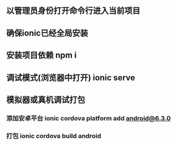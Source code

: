 ## 以管理员身份打开命令行进入当前项目
## 确保ionic已经全局安装
## 安装项目依赖 npm i
## 调试模式(浏览器中打开) ionic serve

## 模拟器或真机调试打包
### 添加安卓平台 ionic cordova platform add android@6.3.0
### 打包 ionic cordova build android
